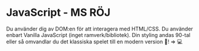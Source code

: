 # JavaScript - MS RÖJ

Du använder dig av DOM:en för att interagera med HTML/CSS. Du använder enbart Vanilla JavaScript (inget ramverk/bibliotek). Din styling andas 90-tal eller så omvandlar du det klassiska spelet till en modern version :floppy_disk:! => :computer:
